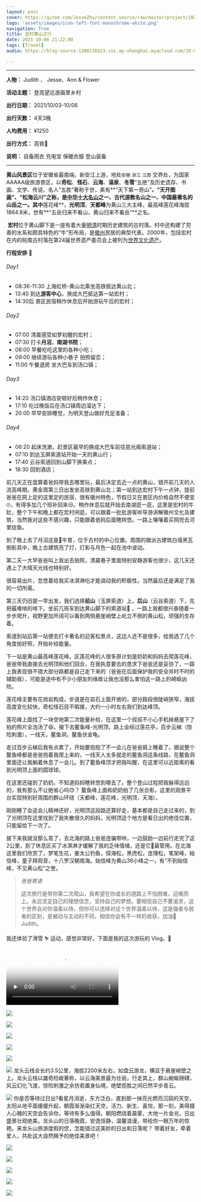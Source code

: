 ```yaml
---
layout: post
cover: https://gitee.com/JesseZhu/content-source/raw/master/project/202110/201010-cover.jpg
logo: 'assets/images/icon-left-font-monochrome-white.png'
navigation: True
title: 宏村黄山之行
date: 2021-10-06 21:22:00
tags: [Travel]
audio: https://blog-source-1300136923.cos.ap-shanghai.myqcloud.com/20-04-rape-flower/you-cai-hua-kai.m

---
```


-----------------

**人物：** Judith 、 Jesse、Ann & Flower

**活动主题：** 登高望远游画里乡村

**出行日期：** 2021/10/03-10/06

**出行天数：** 4天3晚

**人均费用：** ¥1250

**出行方式：** 高铁🚄

**说明：** 自备雨衣  充电宝 保暖衣服 登山装备

-----------------

​       **黄山风景区**位于安徽省最南端，新安江上游，地处`安徽` `浙江` `江西` 交界处，为国家AAAAA级旅游景区，以**奇松**、**怪石**、**云海**、**温泉**、**冬雪**“五绝”及历史遗存、书画、文学、传说、名人“五胜”著称于世，素有**“天下第一奇山“**、“天开图画”、“松海云川”之称，是[中华十大名山](https://baike.baidu.com/item/中华十大名山/4047358)之一、古代道教名山之一、中国最著名的山岳之一。其中**莲花峰**，**光明顶**，**天都峰**为黄山三大主峰，最高峰莲花峰海拔1864.8米，世有**“五岳归来不看山，黄山归来不看岳”**之名。

​		**宏村**位于黄山脚下是一座有着大量[明](https://zh.wikipedia.org/wiki/明)[清](https://zh.wikipedia.org/wiki/清)时期历史建筑的古村落。村中还构建了完善的水系和颇具特色的“牛”形布局，是[徽州](https://zh.wikipedia.org/wiki/徽州)民居的典型代表。2000年，包括宏村在内的皖南古村落在第24届世界遗产委员会上被列为[世界文化遗产](https://zh.wikipedia.org/wiki/世界文化遗产)。

**行程安排** 📍

###### Day1

* 08:36-11:30 上海虹桥-黄山北乘坐高铁抵达黄山北；
* 13:40 到达**游客中心**，换成大巴抵达第一站宏村；
* 14:30后 景区民宿稍作休息后开始游玩午后的宏村；

###### Day2

* 07:00 清晨感受如梦初醒的宏村；
* 07:30 打卡**月沼**，**南湖书院**；
* 08:00 早餐吃吃这里的各种小吃；
* 09:00 继续游玩各种小巷子 拍照留恋；
* 11:00 午餐退房 坐大巴车到汤口镇；

###### Day3

* 14:20 汤口镇酒店安顿好后稍作休息；
* 17:10 吃过晚饭后在汤口镇周边溜达下；
* 20:00 早早安排睡觉，为明天登山做好充足准备；

###### Day4

* 06:20 起床洗漱，赶景区最早的换成大巴车前往慈光阁索道站；
* 07:10 到达玉屏索道站开始一天的黄山行；
* 17:40 云谷索道回到山脚下换乘点；
* 18:30 回到酒店；

前几天正在盘算着爸妈带我去哪里玩，最后决定去近一点的黄山，错开前几天的人流高峰期。黄金周第三日出发坐高铁到黄山北；第一站到达宏村下午一点钟，提前爸爸在网上定的这里定的民宿，很有徽州特色，节假日又在景区内价格自然不便宜🙄，有得多加几个班补回来😒。稍作休息后就开始去南湖逛一逛，这里是宏村的牛肚，整个下午和晚上都在宏村闲逛，可以跟着一批批游客听导游讲解徽州文化及建筑，当然我对这些不感兴趣，只能跟着爸妈后面瞎转悠。一路上嚷嚷着买网兜去河里捉鱼。

到了晚上去了月沼这是🐂牛胃，位于古村的中心位置。周围的徽派古建筑白墙黑瓦倒影其中，晚上古建筑亮了灯，灯影与月色一起在池中波动。

第二天一大早爸爸叫上我出去拍照，清晨巷子里面特别安静游客也很少，这几天还遇上了大晴天光线也特别好。

很容易出片，忽悠着给我买冰淇淋吃才能调动我的积极性。当然最后还是满足了我的一切所需。

第三天仍旧是一早出发，我们选择**前山**（玉屏索道）上，**后山**（云谷索道）下，先把最难啃的啃下。坐前几班车到达黄山脚下的索道站🚡 ，一路上我都很兴奋随着一步步爬升，视野更加开阔可以看到两侧悬崖峭壁上屹立不倒的黄山松，顽强的生存着。

索道到站后第一站便去打卡著名的迎客松景点，这边人还不是很多，给我选了几个角度拍好照，开始补给能量。

下一站是黄山最高峰莲花峰。区莲花峰的人很多原计划是奶奶和妈妈去爬莲花峰，爸爸带我直接去光明顶和他们回合，在我执意要去的恳求下爸爸还是妥协了，一路上我表现很不错大部分路都是自己走下来的（爸爸在后面保护我的安全并时不时的辅助我），可能是途中有不少小朋友的缘故让我也没那么害怕这一路上的崎岖凶险。

莲花峰主要有花岗岩构成，步道是在岩石上面开凿的，部分路段很陡峭狭窄，海拔高度变化较快，奇松怪石目不暇接，大约一小时左右我们到达峰顶。

莲花峰上面找了一块空地第二次能量补给，在这里一个叔叔不小心手机掉悬崖下了拍的照片全泡汤了😄。接下去鳌鱼峰-光明顶，路上会经过莲花亭，百步云梯（惊险刺激），一线天，鳌鱼洞，鳌鱼伏金龟。

走过百步云梯后我有点累了，开始要抱抱了不一会儿在爸爸肩上睡着了。据说整个鳌鱼峰都是爸爸抱着我爬上来的，一线天人太多就走的鳌鱼洞这条线路，在鳌鱼洞里面还让我躺着休息了一会儿。到了鳌鱼峰顶才把我叫醒，在这里可以近距离的看到光明顶上面的圆球球。

在这里还碰到了奶奶，不知道妈妈瞎转悠到哪去了。整个登山过程把我躲得远远的，我有那么不让她省心吗😓？ 鳌鱼峰上面和奶奶拍了几张合影，这里的观景平台实现特别好周围的群山环绕（天都峰，莲花峰，光明顶，天海）。

刚刚睡了会这会儿精神还好，光明顶这段路还算好走，基本都是自己走过来的，到了光明顶在这里找到了我失散很久的妈妈，光明顶这个地方是看日出的绝佳位置，只能留给下一次了。

接下来我就没那么乖了，去北海的路上爸爸连骗带哄，一边鼓励一边前行走完了这2公里，到了休息区买了冰淇淋才缓解了我的乏味情绪，还是它🍨最管用。在北海这里我们欣赏了，梦笔生花，姜太公钓鱼，探海松，黑虎松，连理松，笔架峰，始信峰，童子拜观音，十八罗汉朝南海。始信峰为黄山36小峰之一，有“不到始信峰，不见黄山松”之誉。



> *爸爸寄语*
>
> 这次旅行是带你第二次爬山，我希望在你成长的道路上不怕困难，迎难而上。永远坚定自己的理想信念，坚持自己的梦想。要相信自己不要渴求，这个世界会对你温柔以待，但你可以选择对这个世界温柔以待，这是强者与弱者的区别，是被动与主动的不同，相信你会有不一样的收获，加油💪 Judith。



我还体验了滑雪 ⛷ 运动，感觉非常好。下面是我的这次游玩的 Vlog。👀		

<video id="video" controls="" preload="none" poster="https://gitee.com/JesseZhu/content-source/raw/master/project/202102/IMG_2873_video_cover.jpg">
<!--<source id="mp4" src="http://q459fe91l.bkt.clouddn.com/Judith-vloag-2019.mp4" type="video/mp4"> -->
 <source id="mp4" src="https://cheryev-app.obs.cn-east-3.myhuaweicloud.com/content/ios/2021/05/19/2021-02-08_longtou_mountain_web.mp4" type="video/mp4">
</video>

![](https://gitee.com/JesseZhu/content-source/raw/master/project/202102/008eGmZEgy1gn83cqs6aaj30u00uze84.jpeg)

![](https://gitee.com/JesseZhu/content-source/raw/master/project/202102/IMG_2876.jpg)

![](https://gitee.com/JesseZhu/content-source/raw/master/project/202102/008eGmZEgy1gn835g0fugj311s0l9jyl.jpeg)

![](https://gitee.com/JesseZhu/content-source/raw/master/project/202102/IMG_2871.jpg)

![](https://gitee.com/JesseZhu/content-source/raw/master/project/202102/008eGmZEgy1gn835rc82cj311s0p7k69.jpeg)

![](https://gitee.com/JesseZhu/content-source/raw/master/project/202102/008eGmZEgy1gn8353iqaqj30ku0dxabi.jpeg)
龙头云栈全长约3.5公里，海拔2200米左右，如盘云游龙，横亘于悬崖峭壁之上。龙头云栈以雄奇险峻著称，以云海美景最为壮丽，行走其上，群山蜿蜒磅礴，风云幻化飞渡，惊险刺激之余仿若置身仙境，绝壁揽胜之间已然平步青云。

![](https://gitee.com/JesseZhu/content-source/raw/master/project/202102/008eGmZEgy1gn836493mhj311s0lbk54.jpeg)
你是否等待过日出?看星月消逝，东方泛白，直到那一抹亮光燃亮沉寂的天空，太阳从地平面缓缓升起，朝霞渐渐染红天空，活力、新生、喜悦，那一刻，美得摄人心魄的天空会告诉你，等待有多么值得。朝阳燃烧着晨雾，大地一片金光，日出盛景壮观绝美。龙头山的日落晚霞，安逸恬静，温馨浪漫，带给你一眼万年的惊艳。来龙头山旅游度假的您，怎能错过这美妙的日出和日落呢？
带着好友，牵着爱人，共赴这大自然赐予的绝佳美景吧！

![](https://gitee.com/JesseZhu/content-source/raw/master/project/202102/IMG_2872.jpg)

![](https://gitee.com/JesseZhu/content-source/raw/master/project/202102/IMG_2874.jpg)

![](https://gitee.com/JesseZhu/content-source/raw/master/project/202102/IMG_2875.jpg)

![](https://gitee.com/JesseZhu/content-source/raw/master/project/202102/IMG_2877.jpg)

![](https://gitee.com/JesseZhu/content-source/raw/master/project/202102/IMG_2878.jpg)
